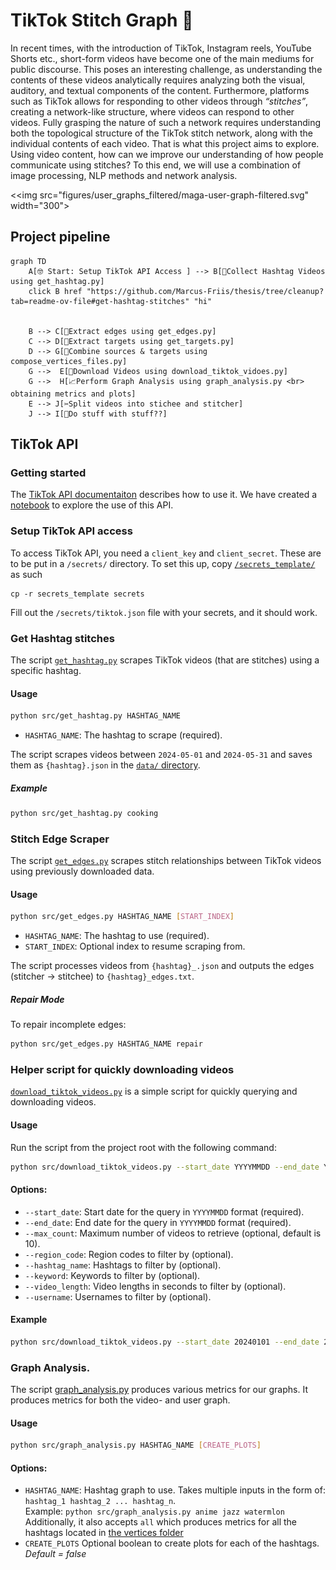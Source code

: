 # TikTok Stitch Graph 🎵

In recent times, with the introduction of TikTok, Instagram reels, YouTube Shorts etc., short-form videos have become one of the main mediums for public discourse. This poses an interesting challenge, as understanding the contents of these videos analytically requires analyzing both the visual, auditory, and textual components of the content. Furthermore, platforms such as TikTok allows for responding to other videos through *“stitches”*, creating a network-like structure, where videos can respond to other videos. Fully grasping the nature of such a network requires understanding both the topological structure of the TikTok stitch network, along with the individual contents of each video. That is what this project aims to explore. Using video content, how can we improve our understanding of how people communicate using stitches? To this end, we will use a combination of image processing, NLP methods and network analysis. 

<\<img src="figures/user_graphs_filtered/maga-user-graph-filtered.svg" width="300">

## Project pipeline

```mermaid
graph TD
    A[🤓 Start: Setup TikTok API Access ] --> B[📝Collect Hashtag Videos using get_hashtag.py]
    click B href "https://github.com/Marcus-Friis/thesis/tree/cleanup?tab=readme-ov-file#get-hashtag-stitches" "hi"


    B --> C[🤏Extract edges using get_edges.py]
    C --> D[🤏Extract targets using get_targets.py]
    D --> G[📎Combine sources & targets using compose_vertices_files.py]
    G -->  E[🔽Download Videos using download_tiktok_vidoes.py]
    G -->  H[📈Perform Graph Analysis using graph_analysis.py <br> obtaining metrics and plots]
    E --> J[✂Split videos into stichee and stitcher]
    J --> I[🎅Do stuff with stuff??]
```

## TikTok API
### Getting started
The [TikTok API documentaiton](https://developers.tiktok.com/doc/about-research-api/) describes how to use it. We have created a [notebook](/notebooks/1.0-mahf-tiktok-api-fun.ipynb) to explore the use of this API. 

### Setup TikTok API access
To access TikTok API, you need a `client_key` and `client_secret`. These are to be put in a `/secrets/` directory. To set this up, copy [`/secrets_template/`](/secrets_template/) as such
```
cp -r secrets_template secrets
```
Fill out the `/secrets/tiktok.json` file with your secrets, and it should work.


### Get Hashtag stitches

The script [`get_hashtag.py`](/src/get_hashtag.py) scrapes TikTok videos (that are stitches) using a specific hashtag.


#### Usage

```bash
python src/get_hashtag.py HASHTAG_NAME
```

- `HASHTAG_NAME`: The hashtag to scrape (required).


The script scrapes videos between `2024-05-01` and `2024-05-31` and saves them as `{hashtag}.json` in the [`data/` directory](/data/hashtags/vertices/sources).

##### Example

```bash
python src/get_hashtag.py cooking
```

### Stitch Edge Scraper

The script [`get_edges.py`](/src/get_edges.py) scrapes stitch relationships between TikTok videos using previously downloaded data.

#### Usage

```bash
python src/get_edges.py HASHTAG_NAME [START_INDEX]
```

- `HASHTAG_NAME`: The hashtag to use (required).
- `START_INDEX`: Optional index to resume scraping from.

The script processes videos from `{hashtag}_.json` and outputs the edges (stitcher -> stitchee) to `{hashtag}_edges.txt`.

##### Repair Mode

To repair incomplete edges:

```bash
python src/get_edges.py HASHTAG_NAME repair
```


### Helper script for quickly downloading videos

[`download_tiktok_videos.py`](/src/download_tiktok_videos.py) is a simple script for quickly querying and downloading videos.

#### Usage

Run the script from the project root with the following command:

```bash
python src/download_tiktok_videos.py --start_date YYYYMMDD --end_date YYYYMMDD [options]
```

#### Options:

- `--start_date`: Start date for the query in `YYYYMMDD` format (required).
- `--end_date`: End date for the query in `YYYYMMDD` format (required).
- `--max_count`: Maximum number of videos to retrieve (optional, default is 10).
- `--region_code`: Region codes to filter by (optional).
- `--hashtag_name`: Hashtags to filter by (optional).
- `--keyword`: Keywords to filter by (optional).
- `--video_length`: Video lengths in seconds to filter by (optional).
- `--username`: Usernames to filter by (optional).

#### Example
```bash
python src/download_tiktok_videos.py --start_date 20240101 --end_date 20240110 --max_count 10 --keyword "stitch with"
```

### Graph Analysis. 

The script [graph_analysis.py](src/graph_analysis.py) produces various metrics for our graphs. It produces metrics for both the video- and user graph.  

#### Usage

```bash
python src/graph_analysis.py HASHTAG_NAME [CREATE_PLOTS]
```
#### Options:
- `HASHTAG_NAME`: Hashtag graph to use.
Takes multiple inputs in the form of: `hashtag_1 hashtag_2 ... hashtag_n`. <br>Example: `python src/graph_analysis.py anime jazz watermlon` 
<br> Additionally, it also accepts `all`  which produces metrics for all the hashtags located in [the vertices folder](data/hashtags/vertices/)
- `CREATE_PLOTS` Optional boolean to create plots for each of the hashtags. *Default = false*

